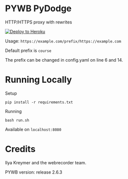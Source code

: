 # PYWB PyDodge

HTTP/HTTPS proxy with rewrites

[![Deploy to Heroku](https://www.herokucdn.com/deploy/button.svg)](https://heroku.com/deploy?template=https://github.com/BinBashBanana/PyDodge)

Usage: `https://example.com/prefix/https://example.com`

Default prefix is `course`

The prefix can be changed in config.yaml on line 6 and 14.

# Running Locally

Setup

`pip install -r requirements.txt`

Running

`bash run.sh`

Available on `localhost:8080`

# Credits

Ilya Kreymer and the webrecorder team.

PYWB version: release 2.6.3